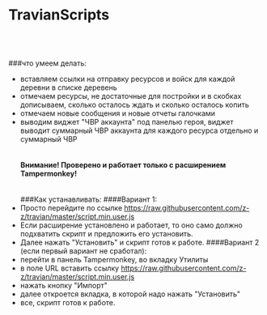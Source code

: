 # TravianScripts
<br><br><br>
###что умеем делать:
  - вставляем ссылки на отправку ресурсов и войск для каждой деревни в списке деревень
  - отмечаем ресурсы, не достаточные для постройки и в скобках дописываем, сколько осталось ждать и сколько осталось копить
  - отмечаем новые сообщения и новые отчеты галочками
  - выводим виджет "ЧВР аккаунта" под панелью героя, виджет выводит суммарный ЧВР аккаунта для каждого ресурса отдельно и суммарный ЧВР
<br><br><br>
**Внимание! Проверено и работает только с расширением Tampermonkey!**
<br><br><br>
###Как устанавливать:
####Вариант 1:
  - Просто перейдите по ссылке https://raw.githubusercontent.com/z-z/travian/master/script.min.user.js
  - Если расширение установлено и работает, то оно само должно подхватить скрипт и предложить его установить.
  - Далее нажать "Установить" и скрипт готов к работе.
####Вариант 2 (если первый вариант не сработал):
  - перейти в панель Tampermonkey, во вкладку Утилиты
  - в поле URL вставить ссылку https://raw.githubusercontent.com/z-z/travian/master/script.min.user.js
  - нажать кнопку "Импорт"
  - далее откроется вкладка, в которой надо нажать "Установить"
  - все, скрипт готов к работе.
